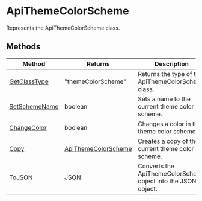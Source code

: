 # ApiThemeColorScheme

Represents the ApiThemeColorScheme class.


## Methods

| Method | Returns | Description |
| ------ | ------- | ----------- |
| [GetClassType](./Methods/GetClassType.md) | "themeColorScheme" | Returns the type of the ApiThemeColorScheme class. |
| [SetSchemeName](./Methods/SetSchemeName.md) | boolean | Sets a name to the current theme color scheme. |
| [ChangeColor](./Methods/ChangeColor.md) | boolean | Changes a color in the theme color scheme. |
| [Copy](./Methods/Copy.md) | [ApiThemeColorScheme](../ApiThemeColorScheme/ApiThemeColorScheme.md) | Creates a copy of the current theme color scheme. |
| [ToJSON](./Methods/ToJSON.md) | JSON | Converts the ApiThemeColorScheme object into the JSON object. |
